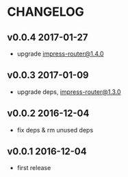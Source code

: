# CHANGELOG

## v0.0.4 2017-01-27

- upgrade impress-router@1.4.0

## v0.0.3 2017-01-09

- upgrade deps, impress-router@1.3.0

## v0.0.2 2016-12-04

- fix deps & rm unused deps

## v0.0.1 2016-12-04

- first release
